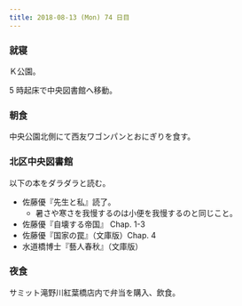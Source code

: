 ```yaml
---
title: 2018-08-13 (Mon) 74 日目
---
```


### 就寝

Ｋ公園。

5 時起床で中央図書館へ移動。

### 朝食

中央公園北側にて西友ワゴンパンとおにぎりを食す。

### 北区中央図書館

以下の本をダラダラと読む。

* 佐藤優『先生と私』読了。
  * 暑さや寒さを我慢するのは小便を我慢するのと同じこと。
* 佐藤優『自壊する帝国』 Chap. 1-3
* 佐藤優『国家の罠』（文庫版）Chap. 4
* 水道橋博士『藝人春秋』（文庫版）

### 夜食

サミット滝野川紅葉橋店内で弁当を購入、飲食。
